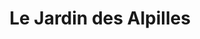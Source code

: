 ---
title: "Le Jardin des Alpilles"
url: /saint-remy-de-provence/le-jardin-des-alpilles/
shop: légumes
---